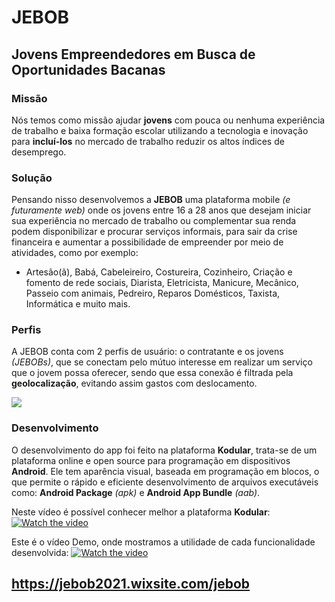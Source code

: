 # JEBOB
## Jovens Empreendedores em Busca de Oportunidades Bacanas

### Missão ###
Nós temos como missão ajudar **jovens** com pouca ou nenhuma experiência de trabalho e baixa formação escolar utilizando a tecnologia e inovação para **incluí-los** no mercado de trabalho reduzir os altos índices de desemprego.

### Solução
Pensando nisso desenvolvemos a **JEBOB** uma plataforma mobile *(e futuramente web)* onde os jovens entre 16 a 28 anos que desejam iniciar sua experiência no mercado de trabalho ou complementar sua renda podem disponibilizar e procurar serviços informais, para sair da crise financeira e aumentar a possibilidade de empreender por meio de atividades, como por exemplo:
- Artesão(ã), Babá, Cabeleireiro, Costureira, Cozinheiro, Criação e fomento de rede sociais, Diarista, Eletricista, Manicure, Mecânico, Passeio com animais, Pedreiro, Reparos Domésticos, Taxista, Informática e muito mais.

### Perfis
A JEBOB conta com 2 perfis de usuário: o contratante e os jovens *(JEBOBs)*, que se conectam pelo mútuo interesse em realizar um serviço que o jovem possa oferecer, sendo que essa conexão é filtrada pela **geolocalização**, evitando assim gastos com deslocamento.

![](fluxograma)

### Desenvolvimento
O desenvolvimento do app foi feito na plataforma **Kodular**, trata-se de um plataforma online e open source para programação em dispositivos **Android**. Ele tem aparência visual, baseada em programação em blocos, o que permite o rápido e eficiente desenvolvimento de arquivos executáveis como:  **Android Package** *(apk)* e **Android App Bundle** *(aab)*.

Neste vídeo é possível conhecer melhor a plataforma **Kodular**:
[![Watch the video](https://img.youtube.com/vi/PrxIGg-q8EE/maxresdefault.jpg)](https://youtu.be/PrxIGg-q8EE)

Este é o vídeo Demo, onde mostramos a utilidade de cada funcionalidade desenvolvida:
[![Watch the video](https://img.youtube.com/vi/aOX2I1dW9Co/maxresdefault.jpg)]( https://youtu.be/aOX2I1dW9Co)

## https://jebob2021.wixsite.com/jebob
